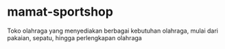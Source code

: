 # mamat-sportshop
Toko olahraga yang menyediakan berbagai kebutuhan olahraga, mulai dari pakaian, sepatu, hingga perlengkapan olahraga
